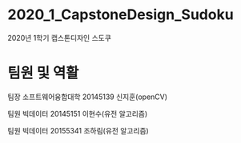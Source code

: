 # 2020_1_CapstoneDesign_Sudoku
2020년 1학기 캡스톤디자인 스도쿠

# 팀원 및 역활
팀장 소프트웨어융합대학 20145139 신지훈(openCV)

팀원 빅데이터 20145151 이현수(유전 알고리즘)

팀원 빅데이터 20155341 조하림(유전 알고리즘)

